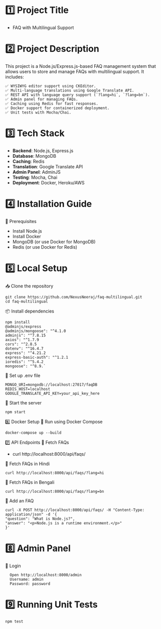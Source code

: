 # 1️⃣ Project Title
- FAQ with Multilingual Support

# 2️⃣ Project Description
This project is a Node.js/Express.js-based FAQ management system that allows users to store and  manage FAQs with multilingual support. It includes:

    
    ✅ WYSIWYG editor support using CKEditor.  
    ✅ Multi-language translations using Google Translate API.  
    ✅ REST API with language query support (`?lang=hi`, `?lang=bn`).  
    ✅ Admin panel for managing FAQs.  
    ✅ Caching using Redis for fast responses. 
    ✅ Docker support for containerized deployment.  
    ✅ Unit tests with Mocha/Chai.
    


# 3️⃣ Tech Stack
- **Backend**: Node.js, Express.js  
- **Database**: MongoDB  
- **Caching**: Redis  
- **Translation**: Google Translate API  
- **Admin Panel**: AdminJS  
- **Testing**: Mocha, Chai  
- **Deployment**: Docker, Heroku/AWS  

# 4️⃣ Installation Guide
🔹 Prerequisites
- Install Node.js
- Install Docker
- MongoDB (or use Docker for MongoDB)
- Redis (or use Docker for Redis)


# 5️⃣ Local Setup
📥 Clone the repository
    
    git clone https://github.com/NexusNeeraj/faq-multilingual.git
    cd faq-multilingual

📦 Install dependencies

    npm install
    @adminjs/express
    @adminjs/mongoose": "^4.1.0
    adminjs": "^7.8.15
    axios": "^1.7.9
    cors": "^2.8.5
    dotenv": "^16.4.7
    express": "^4.21.2
    express-basic-auth": "^1.2.1
    ioredis": "^5.4.2
    mongoose": "^8.9.`

🔑 Set up .env file

    MONGO_URI=mongodb://localhost:27017/faqDB
    REDIS_HOST=localhost
    GOOGLE_TRANSLATE_API_KEY=your_api_key_here

🚀 Start the server
    
    npm start

6️⃣ Docker Setup
🐳 Run using Docker Compose

    docker-compose up --build

7️⃣ API Endpoints
🔹 Fetch FAQs

- curl http://localhost:8000/api/faqs/

🔹 Fetch FAQs in Hindi

    curl http://localhost:8000/api/faqs/?lang=hi
    
🔹 Fetch FAQs in Bengali

    curl http://localhost:8000/api/faqs/?lang=bn

🔹 Add an FAQ

    curl -X POST http://localhost:8000/api/faqs/ -H "Content-Type: application/json" -d '{
    "question": "What is Node.js?",
    "answer": "<p>Node.js is a runtime environment.</p>"
    }'

# 8️⃣ Admin Panel

📌 Login
  
      Open http://localhost:8000/admin
      Username: admin
      Password: password

# 9️⃣ Running Unit Tests

    npm test